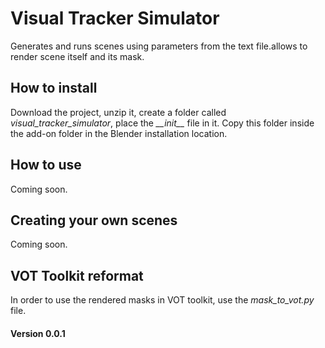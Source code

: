 # Visual Tracker Simulator
Generates and runs scenes using parameters from the text file.allows to render scene itself and its mask.

## How to install
Download the project, unzip it, create a folder called _visual\_tracker\_simulator_, place the _\_\_init\_\__ file in it. Copy this folder inside the add-on folder in the Blender installation location.

## How to use
Coming soon.

## Creating your own scenes
Coming soon.

## VOT Toolkit reformat

In order to use the rendered masks in VOT toolkit, use the _mask\_to\_vot.py_ file.

#### Version 0.0.1
